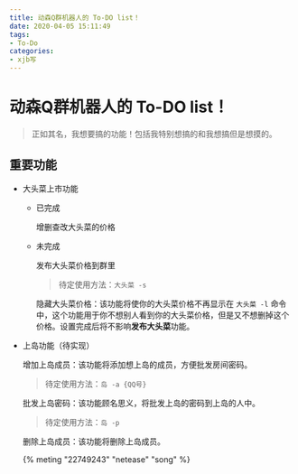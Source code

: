 ```yaml
---
title: 动森Q群机器人的 To-DO list！
date: 2020-04-05 15:11:49
tags:
- To-Do
categories:
- xjb写
---
```


# 动森Q群机器人的 To-DO list！

> 正如其名，我想要搞的功能！包括我特别想搞的和我想搞但是想摸的。

<!-- more -->

## 重要功能

+ 大头菜上市功能

    + 已完成

        增删查改大头菜的价格

    + 未完成

        发布大头菜价格到群里

        > 待定使用方法：`大头菜 -s`
        
        隐藏大头菜价格：该功能将使你的大头菜价格不再显示在 `大头菜 -l` 命令中，这个功能用于你不想别人看到你的大头菜价格，但是又不想删掉这个价格。设置完成后将不影响**发布大头菜**功能。

+ 上岛功能（待实现）

    增加上岛成员：该功能将添加想上岛的成员，方便批发房间密码。

    > 待定使用方法：`岛 -a {QQ号}`
    
    批发上岛密码：该功能顾名思义，将批发上岛的密码到上岛的人中。
    
    > 待定使用方法：`岛 -p`
    
    删除上岛成员：该功能将删除上岛成员。
    
    {% meting "22749243" "netease" "song" %}
    
    



